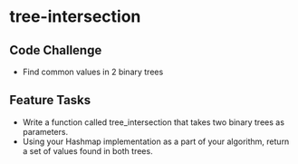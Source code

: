 # tree-intersection

## Code Challenge

* Find common values in 2 binary trees

## Feature Tasks

* Write a function called tree_intersection that takes two binary trees as parameters.
* Using your Hashmap implementation as a part of your algorithm, return a set of values found in both trees.
